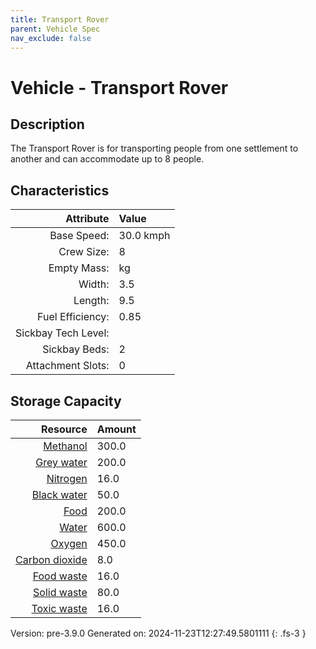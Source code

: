 ```yaml
---
title: Transport Rover
parent: Vehicle Spec
nav_exclude: false
---
```

# Vehicle - Transport Rover

## Description
The Transport Rover is for transporting people from one settlement to another&#10;&#9;&#9;&#9;and can accommodate up to 8 people.

## Characteristics

| Attribute      | Value |
|--------:|:------|
|Base Speed:|30.0 kmph|
|Crew Size:|8|
|Empty Mass:| kg|
|Width:|3.5|
|Length:|9.5|
|Fuel Efficiency:|0.85|
|Sickbay Tech Level:||
|Sickbay Beds:|2|
|Attachment Slots:|0|


## Storage Capacity

| Resource      | Amount |
|--------:|:------|
|[Methanol](../resource/methanol.html)|300.0|
|[Grey water](../resource/grey-water.html)|200.0|
|[Nitrogen](../resource/nitrogen.html)|16.0|
|[Black water](../resource/black-water.html)|50.0|
|[Food](../resource/food.html)|200.0|
|[Water](../resource/water.html)|600.0|
|[Oxygen](../resource/oxygen.html)|450.0|
|[Carbon dioxide](../resource/carbon-dioxide.html)|8.0|
|[Food waste](../resource/food-waste.html)|16.0|
|[Solid waste](../resource/solid-waste.html)|80.0|
|[Toxic waste](../resource/toxic-waste.html)|16.0|

Version: pre-3.9.0 Generated on: 2024-11-23T12:27:49.5801111
{: .fs-3 }